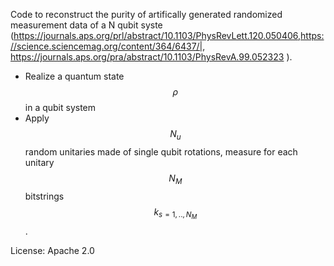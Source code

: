 Code to reconstruct the purity of artifically generated randomized measurement data of a N qubit syste (https://journals.aps.org/prl/abstract/10.1103/PhysRevLett.120.050406,https://science.sciencemag.org/content/364/6437/|, https://journals.aps.org/pra/abstract/10.1103/PhysRevA.99.052323 ).

- Realize a quantum state $$\rho$$ in a qubit system
- Apply $$N_u$$ random unitaries made of single qubit rotations, measure for each unitary $$N_M$$ bitstrings $$k_{s=1,..,N_M}$$.

License: Apache 2.0
